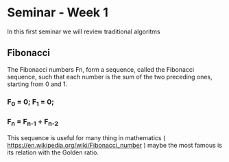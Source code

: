 # Seminar - Week 1
In this first seminar we will review traditional algoritms 
## Fibonacci

The Fibonacci numbers Fn, form a sequence, called the Fibonacci sequence, such that each number is the sum of the two preceding ones, starting from 0 and 1.

###  F<sub>0</sub> = 0;  F<sub>1</sub> = 0;
###  F<sub>n</sub> = F<sub>n-1</sub> + F<sub>n-2</sub>

This sequence is useful for many thing in mathematics (  https://en.wikipedia.org/wiki/Fibonacci_number ) maybe the most famous is its relation with the Golden ratio. 


